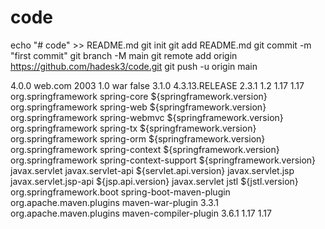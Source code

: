# code
echo "# code" >> README.md
git init
git add README.md
git commit -m "first commit"
git branch -M main
git remote add origin https://github.com/hadesk3/code.git
git push -u origin main

<project xmlns="http://maven.apache.org/POM/4.0.0" xmlns:xsi="http://www.w3.org/2001/XMLSchema-instance" xsi:schemaLocation="http://maven.apache.org/POM/4.0.0 https://maven.apache.org/xsd/maven-4.0.0.xsd">
  <modelVersion>4.0.0</modelVersion>
  <groupId>web.com</groupId>
  <artifactId>2003</artifactId>
  <version>1.0</version>
  <packaging>war</packaging>
  <properties>
    <failOnMissingWebXml>false</failOnMissingWebXml>
    <servlet.api.version>3.1.0</servlet.api.version>
   <springframework.version>4.3.13.RELEASE</springframework.version>
   <jsp.api.version>2.3.1</jsp.api.version>
   <jstl.version>1.2</jstl.version>
   <maven.compiler.source>1.17</maven.compiler.source>
   <maven.compiler.target>1.17</maven.compiler.target>
</properties>

<dependencies>
   <!-- Spring -->
   <dependency>
      <groupId>org.springframework</groupId>
      <artifactId>spring-core</artifactId>
      <version>${springframework.version}</version>
   </dependency>
   <dependency>
      <groupId>org.springframework</groupId>
      <artifactId>spring-web</artifactId>
      <version>${springframework.version}</version>
   </dependency>
   <dependency>
      <groupId>org.springframework</groupId>
      <artifactId>spring-webmvc</artifactId>
      <version>${springframework.version}</version>
   </dependency>
   <dependency>
      <groupId>org.springframework</groupId>
      <artifactId>spring-tx</artifactId>
      <version>${springframework.version}</version>
   </dependency>
   <dependency>
      <groupId>org.springframework</groupId>
      <artifactId>spring-orm</artifactId>
      <version>${springframework.version}</version>
   </dependency>
   <dependency>
      <groupId>org.springframework</groupId>
      <artifactId>spring-context</artifactId>
      <version>${springframework.version}</version>
   </dependency>
   <dependency>
      <groupId>org.springframework</groupId>
      <artifactId>spring-context-support</artifactId>
      <version>${springframework.version}</version>
   </dependency>

   <!-- servlet api -->
   <dependency>
      <groupId>javax.servlet</groupId>
      <artifactId>javax.servlet-api</artifactId>
      <version>${servlet.api.version}</version>
   </dependency>

   <!-- jsp api -->
   <dependency>
      <groupId>javax.servlet.jsp</groupId>
      <artifactId>javax.servlet.jsp-api</artifactId>
      <version>${jsp.api.version}</version>
   </dependency>

   <!-- jstl -->
   <dependency>
      <groupId>javax.servlet</groupId>
      <artifactId>jstl</artifactId>
      <version>${jstl.version}</version>
   </dependency>
</dependencies>


<build>

   <plugins>
     <plugin>
            <groupId>org.springframework.boot</groupId>
            <artifactId>spring-boot-maven-plugin</artifactId>
        </plugin>
        <plugin>
            <groupId>org.apache.maven.plugins</groupId>
            <artifactId>maven-war-plugin</artifactId>
            <version>3.3.1</version>
        </plugin>
      <plugin>
         <groupId>org.apache.maven.plugins</groupId>
         <artifactId>maven-compiler-plugin</artifactId>
         <version>3.6.1</version>
         <configuration>
            <source>1.17</source>
            <target>1.17</target>
         </configuration>
      </plugin>
   </plugins>
</build>

</project>
